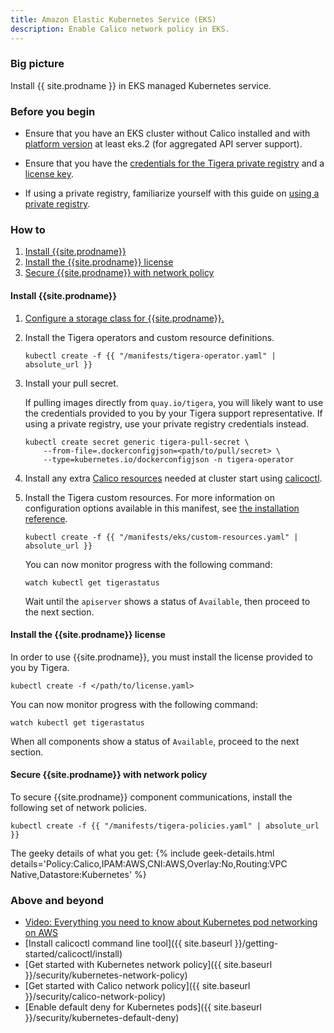 ```yaml
---
title: Amazon Elastic Kubernetes Service (EKS)
description: Enable Calico network policy in EKS.
---
```


### Big picture

Install {{ site.prodname }} in EKS managed Kubernetes service.

### Before you begin

- Ensure that you have an EKS cluster without Calico installed and with [platform version](https://docs.aws.amazon.com/eks/latest/userguide/platform-versions.html) at least eks.2 (for aggregated API server support).

- Ensure that you have the [credentials for the Tigera private registry]({{site.baseurl}}/getting-started/calico-enterprise#obtain-the-private-registry-credentials) and a [license key]({{site.baseurl}}/getting-started/calico-enterprise#obtain-a-license-key).

- If using a private registry, familiarize yourself with this guide on [using a private registry]({{site.baseurl}}/getting-started/private-registry).

### How to

1. [Install {{site.prodname}}](#install-calico-enterprise)
1. [Install the {{site.prodname}} license](#install-the-calico-enterprise-license)
1. [Secure {{site.prodname}} with network policy](#secure-calico-enterprise-with-network-policy)

#### Install {{site.prodname}}

1. [Configure a storage class for {{site.prodname}}.]({{site.baseurl}}/getting-started/create-storage)

1. Install the Tigera operators and custom resource definitions.

   ```
   kubectl create -f {{ "/manifests/tigera-operator.yaml" | absolute_url }}
   ```

1. Install your pull secret.

   If pulling images directly from `quay.io/tigera`, you will likely want to use the credentials provided to you by your Tigera support representative. If using a private registry, use your private registry credentials instead.

   ```
   kubectl create secret generic tigera-pull-secret \
       --from-file=.dockerconfigjson=<path/to/pull/secret> \
       --type=kubernetes.io/dockerconfigjson -n tigera-operator
   ```

1. Install any extra [Calico resources]({{site.baseurl}}/reference/resources) needed at cluster start using [calicoctl]({{site.baseurl}}/reference/calicoctl/overview).

1. Install the Tigera custom resources. For more information on configuration options available in this manifest, see [the installation reference]({{site.baseurl}}/reference/installation/api).

   ```
   kubectl create -f {{ "/manifests/eks/custom-resources.yaml" | absolute_url }}
   ```

   You can now monitor progress with the following command:

   ```
   watch kubectl get tigerastatus
   ```

   Wait until the `apiserver` shows a status of `Available`, then proceed to the next section.

#### Install the {{site.prodname}} license

In order to use {{site.prodname}}, you must install the license provided to you by Tigera.

```
kubectl create -f </path/to/license.yaml>
```

You can now monitor progress with the following command:

```
watch kubectl get tigerastatus
```

When all components show a status of `Available`, proceed to the next section.


#### Secure {{site.prodname}} with network policy

To secure {{site.prodname}} component communications, install the following set of network policies.

```
kubectl create -f {{ "/manifests/tigera-policies.yaml" | absolute_url }}
```

The geeky details of what you get:
{% include geek-details.html details='Policy:Calico,IPAM:AWS,CNI:AWS,Overlay:No,Routing:VPC Native,Datastore:Kubernetes' %}

### Above and beyond

- [Video: Everything you need to know about Kubernetes pod networking on AWS](https://www.projectcalico.org/everything-you-need-to-know-about-kubernetes-pod-networking-on-aws/)
- [Install calicoctl command line tool]({{ site.baseurl }}/getting-started/calicoctl/install)
- [Get started with Kubernetes network policy]({{ site.baseurl }}/security/kubernetes-network-policy)
- [Get started with Calico network policy]({{ site.baseurl }}/security/calico-network-policy)
- [Enable default deny for Kubernetes pods]({{ site.baseurl }}/security/kubernetes-default-deny)
